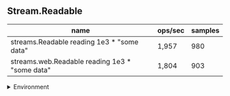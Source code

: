 ## Stream.Readable

|name|ops/sec|samples|
|-|-|-|
|streams.Readable reading 1e3 * "some data"|1,957|980|
|streams.web.Readable reading 1e3 * "some data"|1,804|903|


<details>
<summary>Environment</summary>

* __Machine:__ linux x64 | 4 vCPUs | 7.6GB Mem
* __Run:__ Tue Aug 05 2025 14:41:29 GMT+0000 (Coordinated Universal Time)
* __Node:__ `v24.4.0`
</details>

<!--
{"environment":{"platform":"linux","arch":"x64","cpus":4,"totalMemory":7.59783935546875},"benchmarks":[{"name":"streams.Readable reading 1e3 * \"some data\"","samples":980,"opsSec":1957.9687171022545},{"name":"streams.web.Readable reading 1e3 * \"some data\"","samples":903,"opsSec":1804.404895246173}]}-->
